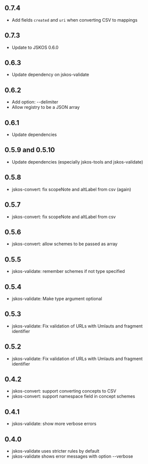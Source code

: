 ## 0.7.4

- Add fields `created` and `uri` when converting CSV to mappings

## 0.7.3

- Update to JSKOS 0.6.0

## 0.6.3

- Update dependency on jskos-validate

## 0.6.2

- Add option: --delimiter
- Allow registry to be a JSON array

## 0.6.1

- Update dependencies

## 0.5.9 and 0.5.10

- Update dependencies (especially jskos-tools and jskos-validate)

## 0.5.8

- jskos-convert: fix scopeNote and altLabel from csv (again)

## 0.5.7

- jskos-convert: fix scopeNote and altLabel from csv

## 0.5.6

- jskos-convert: allow schemes to be passed as array

## 0.5.5

- jskos-validate: remember schemes if not type specified

## 0.5.4

- jskos-validate: Make type argument optional

## 0.5.3

- jskos-validate: Fix validation of URLs with Umlauts and fragment identifier

## 0.5.2

- jskos-validate: Fix validation of URLs with Umlauts and fragment identifier

## 0.4.2

- jskos-convert: support converting concepts to CSV
- jskos-convert: support namespace field in concept schemes

## 0.4.1

- jskos-validate: show more verbose errors

## 0.4.0

- jskos-validate uses stricter rules by default
- jskos-validate shows error messages with option --verbose
